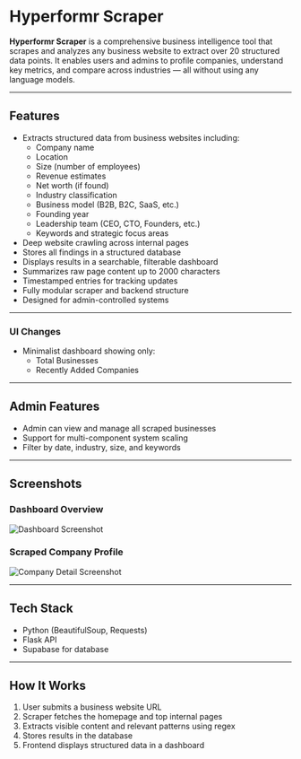 # Hyperformr Scraper

**Hyperformr Scraper** is a comprehensive business intelligence tool that scrapes and analyzes any business website to extract over 20 structured data points. It enables users and admins to profile companies, understand key metrics, and compare across industries — all without using any language models.

---

## Features

- Extracts structured data from business websites including:
  - Company name
  - Location
  - Size (number of employees)
  - Revenue estimates
  - Net worth (if found)
  - Industry classification
  - Business model (B2B, B2C, SaaS, etc.)
  - Founding year
  - Leadership team (CEO, CTO, Founders, etc.)
  - Keywords and strategic focus areas
- Deep website crawling across internal pages
- Stores all findings in a structured database
- Displays results in a searchable, filterable dashboard
- Summarizes raw page content up to 2000 characters
- Timestamped entries for tracking updates
- Fully modular scraper and backend structure
- Designed for admin-controlled systems

---

### UI Changes
- Minimalist dashboard showing only:
  - Total Businesses
  - Recently Added Companies

---

## Admin Features

- Admin can view and manage all scraped businesses
- Support for multi-component system scaling
- Filter by date, industry, size, and keywords

---

## Screenshots

### Dashboard Overview
![Dashboard Screenshot](Hyperformr_scraper/output/sc.png)

### Scraped Company Profile
![Company Detail Screenshot](Hyperformr_scraper/output/sc2.png)

---

## Tech Stack

- Python (BeautifulSoup, Requests)
- Flask API
- Supabase for database

---

## How It Works

1. User submits a business website URL
2. Scraper fetches the homepage and top internal pages
3. Extracts visible content and relevant patterns using regex
4. Stores results in the database
5. Frontend displays structured data in a dashboard

